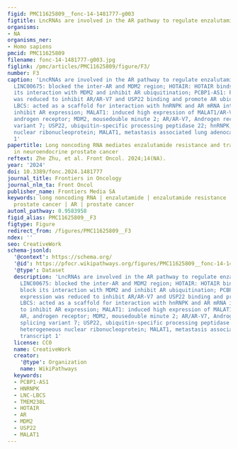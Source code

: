 ```yaml
---
figid: PMC11625809__fonc-14-1481777-g003
figtitle: LncRNAs are involved in the AR pathway to regulate enzalutamide resistance
organisms:
- NA
organisms_ner:
- Homo sapiens
pmcid: PMC11625809
filename: fonc-14-1481777-g003.jpg
figlink: /pmc/articles/PMC11625809/figure/F3/
number: F3
caption: 'LncRNAs are involved in the AR pathway to regulate enzalutamide resistance.
  LINC00675: blocked the inter-AR and MDM2 region; HOTAIR: HOTAIR binds to AR to block
  its interaction with MDM2 and inhibit AR ubiquitination; PCBP1-AS1: PCBP1-AS1 expression
  was reduced to inhibit AR/AR-V7 and USP22 binding and promote AR ubiquitination;
  LBCS: acted as a scaffold for interaction with hnRNPK and AR mRNA interaction to
  inhibit AR expression; MALAT1: induced high expression of MALAT1/AR-V7 axis. AR,
  androgen receptor; MDM2, mousedouble minute 2; AR/AR-V7, Androgen receptor splicing
  variant 7; USP22, ubiquitin-specific processing peptidase 22; hnRNPK, heterogeneous
  nuclear ribonucleoprotein; MALAT1, metastasis associated lung adenocarcinoma transcript
  1'
papertitle: Long noncoding RNA mediates enzalutamide resistance and transformation
  in neuroendocrine prostate cancer
reftext: Zhe Zhu, et al. Front Oncol. 2024;14(NA).
year: '2024'
doi: 10.3389/fonc.2024.1481777
journal_title: Frontiers in Oncology
journal_nlm_ta: Front Oncol
publisher_name: Frontiers Media SA
keywords: long noncoding RNA | enzalutamide | enzalutamide resistance | neuroendocrine
  prostate cancer | AR | prostate cancer
automl_pathway: 0.9583958
figid_alias: PMC11625809__F3
figtype: Figure
redirect_from: /figures/PMC11625809__F3
ndex: ''
seo: CreativeWork
schema-jsonld:
  '@context': https://schema.org/
  '@id': https://pfocr.wikipathways.org/figures/PMC11625809__fonc-14-1481777-g003.html
  '@type': Dataset
  description: 'LncRNAs are involved in the AR pathway to regulate enzalutamide resistance.
    LINC00675: blocked the inter-AR and MDM2 region; HOTAIR: HOTAIR binds to AR to
    block its interaction with MDM2 and inhibit AR ubiquitination; PCBP1-AS1: PCBP1-AS1
    expression was reduced to inhibit AR/AR-V7 and USP22 binding and promote AR ubiquitination;
    LBCS: acted as a scaffold for interaction with hnRNPK and AR mRNA interaction
    to inhibit AR expression; MALAT1: induced high expression of MALAT1/AR-V7 axis.
    AR, androgen receptor; MDM2, mousedouble minute 2; AR/AR-V7, Androgen receptor
    splicing variant 7; USP22, ubiquitin-specific processing peptidase 22; hnRNPK,
    heterogeneous nuclear ribonucleoprotein; MALAT1, metastasis associated lung adenocarcinoma
    transcript 1'
  license: CC0
  name: CreativeWork
  creator:
    '@type': Organization
    name: WikiPathways
  keywords:
  - PCBP1-AS1
  - HNRNPK
  - LNC-LBCS
  - TMEM238L
  - HOTAIR
  - AR
  - MDM2
  - USP22
  - MALAT1
---
```

